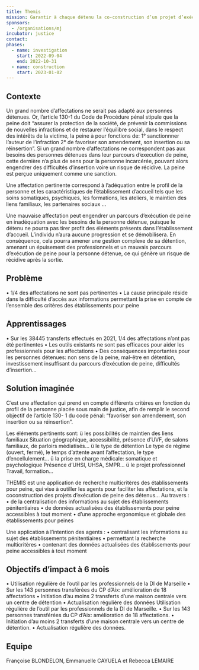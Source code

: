 ```yaml
---
title: Themis
mission: Garantir à chaque détenu la co-construction d’un projet d’exécution depeine maximisant les chances d’insertion ou de réinsertion.
sponsors:
  - /organisations/mj
incubator: justice
contact: 
phases:
  - name: investigation
    start: 2022-09-04
    end: 2022-10-31
  - name: construction
    start: 2023-01-02
---
```

## Contexte
Un grand nombre d’affectations ne serait pas adapté aux personnes détenues. Or, l’article 130-1 du Code
de Procédure pénal stipule que la peine doit “assurer la protection de la société, de prévenir la
commissions de nouvelles infractions et de restaurer l’équilibre social, dans le respect des intérêts de la
victime, la peine à pour fonctions de:
1° sanctionnner l’auteur de l’infraction
2° de favoriser son amendement, son insertion ou sa réinsertion”.
Si un grand nombre d’affectations ne correspondent pas aux besoins des personnes détenues dans leur
parcours d’execution de peine, cette dernière n’a plus de sens pour la personne incarcérée, pouvant
alors engendrer des difficultés d’insertion voire un risque de récidive. La peine est perçue uniquement
comme une sanction.

Une affectation pertinente correspond à l’adéquation entre le profil de la personne et les caractéristiques de
l’établissement d’accueil tels que les soins somatiques, psychiques, les formations, les ateliers, le maintien des liens
familiaux, les partenaires sociaux ...

Une mauvaise affectation peut engendrer un parcours d’exécution de peine en inadéquation avec les besoins de la
personne détenue, puisque le détenu ne pourra pas tirer profit des éléments présents dans l’établissement d’accueil.
L’individu n’aura aucune progression et se démobilisera. En conséquence, cela pourra amener une gestion complexe
de sa détention, amenant un épuisement des professionnels et un mauvais parcours d’exécution de peine pour la
personne détenue, ce qui génère un risque de récidive après la sortie.

## Problème
• 1/4 des affectations ne sont pas pertinentes
• La cause principale réside dans la difficulté d’accès aux informations permettant la
prise en compte de l’ensemble des critères des établissements pour peine

## Apprentissages
• Sur les 38445 transferts effectués en 2021, 1/4 des affectations n’ont pas été
pertinentes
• Les outils existants ne sont pas efficaces pour aider les professionnels pour les
affectations
• Des conséquences importantes pour les personnes détenues: non sens de la peine,
mal-être en détention, investissement insuffisant du parcours d’exécution de peine,
difficultés d’insertion...

## Solution imaginée
C’est une affectation qui prend en compte différents critères en fonction du profil de la
personne placée sous main de justice, afin de remplir le second objectif de l’article 130-
1 du code pénal: “favoriser son amendement, son insertion ou sa réinsertion”.

Les éléments pertinents sont:
ü les possibilités de maintien des liens familiaux
Situation géographique, accessibilité, présence d’UVF, de salons familiaux, de parloirs médiatisés...
ü le type de détention
Le type de régime (ouvert, fermé), le temps d’attente avant l’affectation, le type d’encellulement...
ü la prise en charge médicale: somatique et psychologique
Présence d’UHSI, UHSA, SMPR...
ü le projet professionnel
Travail, formation...

THEMIS est une application de recherche multicritères
des établissements pour peine, qui vise à outiller les
agents pour faciliter les affectations, et la coconstruction des projets d’exécution de peine des
détenus...
Au travers :
• de la centralisation des informations au sujet des
établissements pénitentiaires
• de données actualisées des établissements pour
peine accessibles à tout moment
• d’une approche ergonomique et globale des
établissements pour peines

Une application à l’intention des agents :
• centralisant les informations au sujet des établissements pénitentiaires
• permettant la recherche multicritères
• contenant des données actualisées des établissements pour peine accessibles à tout
moment

## Objectifs d’impact à 6 mois
• Utilisation régulière de l’outil par les professionnels de la DI de Marseille
• Sur les 143 personnes transférées du CP d’Aix: amélioration de 18 affectations
• Initiation d’au moins 2 transferts d’une maison centrale vers un centre de détention
• Actualisation régulière des données
Utilisation régulière de l’outil par les
professionnels de la DI de Marseille.
• Sur les 143 personnes transférées du CP
d’Aix: amélioration de 18 affectations.
• Initiation d’au moins 2 transferts d’une
maison centrale vers un centre de
détention.
• Actualisation régulière des données.

## Equipe
Françoise BLONDELON, Emmanuelle CAYUELA et Rebecca LEMAIRE

